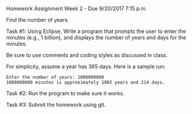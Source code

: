 Homework Assignment Week 2 - Due 9/20/2017 7:15 p.m.

Find the number of years.

Task #1: Using Eclipse, Write a program that prompts the user to enter the
minutes (e.g., 1 billion), and displays the number of years and days for the minutes.

Be sure to use comments and coding styles as discussed in class.

For simplicity, assume a year has 365 days. Here is a sample run:

```
Enter the number of years: 1000000000
1000000000 minutes is approximately 1902 years and 214 days.
```

Task #2: Run the program to make sure it works.

Task #3: Submit the homework using git.

